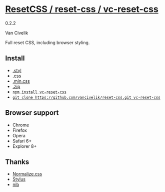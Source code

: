 # [ResetCSS / reset-css / vc-reset-css](http://vancivelik.github.io/reset-css)
0.2.2

Van Civelik

Full reset CSS, including browser styling.

## Install
* [.styl](https://raw.githubusercontent.com/vancivelik/reset-css/master/index.styl)
* [.css](https://raw.githubusercontent.com/vancivelik/reset-css/master/reset.css)
* [.min.css](https://raw.githubusercontent.com/vancivelik/reset-css/master/reset.min.css)
* [.zip](https://github.com/vancivelik/reset-css/archive/master.zip)
* [`npm install vc-reset-css`](https://www.npmjs.org/package/vc-reset-css)
* [`git clone https://github.com/vancivelik/reset-css.git vc-reset-css`](https://github.com/vancivelik/reset-css)

## Browser support
* Chrome
* Firefox
* Opera
* Safari 6+
* Explorer 8+

## Thanks
* [Normalize.css](https://github.com/necolas/normalize.css)
* [Stylus](https://github.com/LearnBoost/stylus)
* [nib](https://github.com/visionmedia/nib)